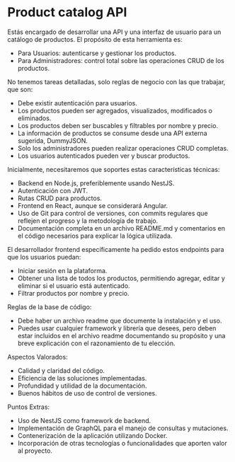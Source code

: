 # Product catalog API

Estás encargado de desarrollar una API y una interfaz de usuario para un catálogo de productos. El propósito de esta herramienta es:

- Para Usuarios: autenticarse y gestionar los productos.
- Para Administradores: control total sobre las operaciones CRUD de los productos.

No tenemos tareas detalladas, solo reglas de negocio con las que trabajar, que son:

- Debe existir autenticación para usuarios.
- Los productos pueden ser agregados, visualizados, modificados o eliminados.
- Los productos deben ser buscables y filtrables por nombre y precio.
- La información de productos se consume desde una API externa sugerida, DummyJSON.
- Solo los administradores pueden realizar operaciones CRUD completas.
- Los usuarios autenticados pueden ver y buscar productos.

Inicialmente, necesitaremos que soportes estas características técnicas:

- Backend en Node.js, preferiblemente usando NestJS.
- Autenticación con JWT.
- Rutas CRUD para productos.
- Frontend en React, aunque se considerará Angular.
- Uso de Git para control de versiones, con commits regulares que reflejen el progreso y la metodología de trabajo.
- Documentación completa en un archivo README.md y comentarios en el código necesarios para explicar la lógica utilizada.

El desarrollador frontend específicamente ha pedido estos endpoints para que los usuarios puedan:

- Iniciar sesión en la plataforma.
- Obtener una lista de todos los productos, permitiendo agregar, editar y eliminar si el usuario está autenticado.
- Filtrar productos por nombre y precio.

Reglas de la base de código:

- Debe haber un archivo readme que documente la instalación y el uso.
- Puedes usar cualquier framework y librería que desees, pero deben estar incluidos en el archivo readme documentando su propósito y una breve explicación con el razonamiento de tu elección.

Aspectos Valorados:

- Calidad y claridad del código.
- Eficiencia de las soluciones implementadas.
- Profundidad y utilidad de la documentación.
- Buenos hábitos de uso de control de versiones.

Puntos Extras:

- Uso de NestJS como framework de backend.
- Implementación de GraphQL para el manejo de consultas y mutaciones.
- Contenerización de la aplicación utilizando Docker.
- Incorporación de otras tecnologías o funcionalidades que aporten valor al proyecto.
